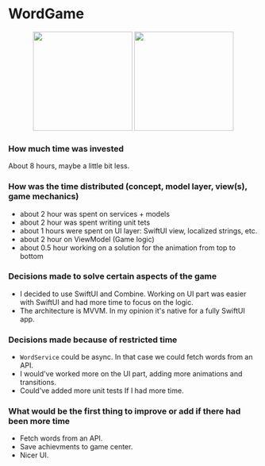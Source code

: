 # WordGame

<P align="center">
<img src="https://user-images.githubusercontent.com/22550304/201525614-f242a044-838b-4e30-862c-350450653587.png" width="200">
<img src="https://user-images.githubusercontent.com/22550304/201525615-73f7773c-dabb-4055-b8c7-c23e9c617f17.png" width="200">
</p>


### How much time was invested
About 8 hours, maybe a little bit less. 

### How was the time distributed (concept, model layer, view(s), game mechanics)
* about 2 hour was spent on services + models
* about 2 hour was spent writing unit tets
* about 1 hours were spent on UI layer: SwiftUI view, localized strings, etc.
* about 2 hour on ViewModel (Game logic)
* about 0.5 hour working on a solution for the animation from top to bottom

### Decisions made to solve certain aspects of the game
* I decided to use SwiftUI and Combine. Working on UI part was easier with SwiftUI and had more time to focus on the logic.
* The architecture is MVVM. In my opinion it's native for a fully SwiftUI app. 

### Decisions made because of restricted time
* `WordService` could be async. In that case we could fetch words from an API.
* I would've worked more on the UI part, adding more animations and transitions.
* Could've added more unit tests If I had more time. 

### What would be the first thing to improve or add if there had been more time
* Fetch words from an API.
* Save achievments to game center.
* Nicer UI.
